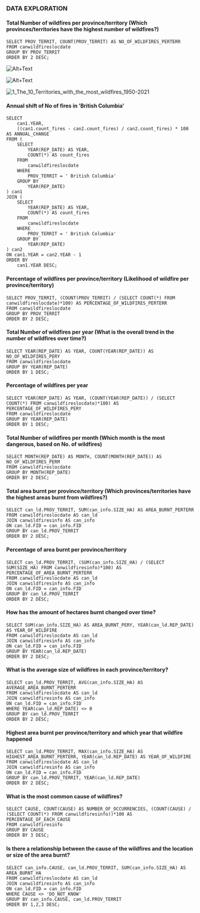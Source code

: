 ### DATA EXPLORATION



#### Total Number of wildfires per province/territory (Which provinces/territories have the highest number of wildfires?)

```
SELECT PROV_TERRIT, COUNT(PROV_TERRIT) AS NO_OF_WILDFIRES_PERTERR
FROM canwildfireslocdate
GROUP BY PROV_TERRIT
ORDER BY 2 DESC;
```
![Alt+Text](https://github.com/Dimitris-Frt/SQL_Project_Wildfires_In_Canada/blob/main/images/1.%20The%2010%20Territories%20with%20the%20most%20wildfires%20(1950-2021).png)

![Alt+Text](https://github.com/Dimitris-Frt/SQL_Project_Wildfires_In_Canada/blob/main/images/1_The_10_Territories_with_the_most_wildfires_1950-2021.png?raw=true)

![1_The_10_Territories_with_the_most_wildfires_1950-2021](https://user-images.githubusercontent.com/123563233/220177003-f98415c6-8acc-4efe-9e98-e8ca4c1776a4.png)


#### Annual shift of No of fires in 'British Columbia'

```
SELECT 
    can1.YEAR, 
    ((can1.count_fires - can2.count_fires) / can2.count_fires) * 100 AS ANNUAL_CHANGE 
FROM (
    SELECT 
        YEAR(REP_DATE) AS YEAR, 
        COUNT(*) AS count_fires 
    FROM 
        canwildfireslocdate 
    WHERE 
        PROV_TERRIT = ' British Columbia' 
    GROUP BY 
        YEAR(REP_DATE) 
) can1
JOIN (
    SELECT 
        YEAR(REP_DATE) AS YEAR, 
        COUNT(*) AS count_fires 
    FROM 
        canwildfireslocdate 
    WHERE 
        PROV_TERRIT = ' British Columbia' 
    GROUP BY 
        YEAR(REP_DATE)
) can2 
ON can1.YEAR = can2.YEAR - 1
ORDER BY 
    can1.YEAR DESC;
```

#### Percentage of wildfires per province/territory (Likelihood of wildfire per province/territory)

```
SELECT PROV_TERRIT, (COUNT(PROV_TERRIT) / (SELECT COUNT(*) FROM canwildfireslocdate)*100) AS PERCENTAGE_OF_WILDFIRES_PERTERR
FROM canwildfireslocdate
GROUP BY PROV_TERRIT
ORDER BY 2 DESC;
```

#### Total Number of wildfires per year (What is the overall trend in the number of wildfires over time?)

```
SELECT YEAR(REP_DATE) AS YEAR, COUNT(YEAR(REP_DATE)) AS NO_OF_WILDFIRES_PERY
FROM canwildfireslocdate
GROUP BY YEAR(REP_DATE)
ORDER BY 1 DESC;
```

#### Percentage of wildfires per year

```
SELECT YEAR(REP_DATE) AS YEAR, (COUNT(YEAR(REP_DATE)) / (SELECT COUNT(*) FROM canwildfireslocdate)*100) AS PERCENTAGE_OF_WILDFIRES_PERY
FROM canwildfireslocdate
GROUP BY YEAR(REP_DATE)
ORDER BY 1 DESC;
```

#### Total Number of wildfires per month (Which month is the most dangerous, based on No. of wildfires)

```
SELECT MONTH(REP_DATE) AS MONTH, COUNT(MONTH(REP_DATE)) AS NO_OF_WILDFIRES_PERM
FROM canwildfireslocdate
GROUP BY MONTH(REP_DATE)
ORDER BY 2 DESC;
```

#### Total area burnt per province/territory (Which provinces/territories have the highest areas burnt from wildfires?)

```
SELECT can_ld.PROV_TERRIT, SUM(can_info.SIZE_HA) AS AREA_BURNT_PERTERR
FROM canwildfireslocdate AS can_ld
JOIN canwildfiresinfo AS can_info
ON can_ld.FID = can_info.FID
GROUP BY can_ld.PROV_TERRIT
ORDER BY 2 DESC;
```

#### Percentage of area burnt per province/territory

```
SELECT can_ld.PROV_TERRIT, (SUM(can_info.SIZE_HA) / (SELECT SUM(SIZE_HA) FROM canwildfiresinfo)*100) AS PERCENTAGE_OF_AREA_BURNT_PERTERR
FROM canwildfireslocdate AS can_ld
JOIN canwildfiresinfo AS can_info
ON can_ld.FID = can_info.FID
GROUP BY can_ld.PROV_TERRIT
ORDER BY 2 DESC;
```

#### How has the amount of hectares burnt changed over time?

```
SELECT SUM(can_info.SIZE_HA) AS AREA_BURNT_PERY, YEAR(can_ld.REP_DATE) AS YEAR_OF_WILDFIRE
FROM canwildfireslocdate AS can_ld
JOIN canwildfiresinfo AS can_info
ON can_ld.FID = can_info.FID
GROUP BY YEAR(can_ld.REP_DATE)
ORDER BY 2 DESC;
```

#### What is the average size of wildfires in each province/territory?

```
SELECT can_ld.PROV_TERRIT, AVG(can_info.SIZE_HA) AS AVERAGE_AREA_BURNT_PERTERR
FROM canwildfireslocdate AS can_ld
JOIN canwildfiresinfo AS can_info
ON can_ld.FID = can_info.FID
WHERE YEAR(can_ld.REP_DATE) <> 0
GROUP BY can_ld.PROV_TERRIT
ORDER BY 2 DESC;
```

#### Highest area burnt per province/territory and which year that wildfire happened

```
SELECT can_ld.PROV_TERRIT, MAX(can_info.SIZE_HA) AS HIGHEST_AREA_BURNT_PERTERR, YEAR(can_ld.REP_DATE) AS YEAR_OF_WILDFIRE
FROM canwildfireslocdate AS can_ld
JOIN canwildfiresinfo AS can_info
ON can_ld.FID = can_info.FID
GROUP BY can_ld.PROV_TERRIT, YEAR(can_ld.REP_DATE)
ORDER BY 2 DESC;
```

#### What is the most common cause of wildfires?

```
SELECT CAUSE, COUNT(CAUSE) AS NUMBER_OF_OCCURRENCIES, (COUNT(CAUSE) / (SELECT COUNT(*) FROM canwildfiresinfo))*100 AS PERCENTAGE_OF_EACH_CAUSE
FROM canwildfiresinfo
GROUP BY CAUSE
ORDER BY 3 DESC;
```

#### Is there a relationship between the cause of the wildfires and the location or size of the area burnt?

```
SELECT can_info.CAUSE, can_ld.PROV_TERRIT, SUM(can_info.SIZE_HA) AS AREA_BURNT_HA
FROM canwildfireslocdate AS can_ld
JOIN canwildfiresinfo AS can_info
ON can_ld.FID = can_info.FID
WHERE CAUSE <> 'DO_NOT_KNOW'
GROUP BY can_info.CAUSE, can_ld.PROV_TERRIT
ORDER BY 1,2,3 DESC;
```
